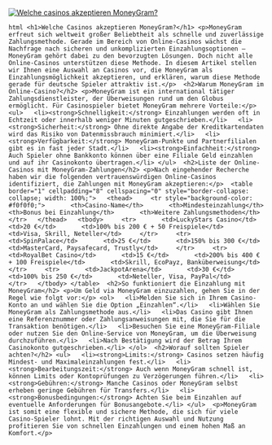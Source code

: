 [![Welche casinos akzeptieren MoneyGram?](https://123-caf.pages.dev/gitsignup.png)](https://vrmoo.ru/Bt82HjjY)

```html <h1>Welche Casinos akzeptieren MoneyGram?</h1> <p>MoneyGram erfreut sich weltweit großer Beliebtheit als schnelle und zuverlässige Zahlungsmethode. Gerade im Bereich von Online-Casinos wächst die Nachfrage nach sicheren und unkomplizierten Einzahlungsoptionen – MoneyGram gehört dabei zu den bevorzugten Lösungen. Doch nicht alle Online-Casinos unterstützen diese Methode. In diesem Artikel stellen wir Ihnen eine Auswahl an Casinos vor, die MoneyGram als Einzahlungsmöglichkeit akzeptieren, und erklären, warum diese Methode gerade für deutsche Spieler attraktiv ist.</p>  <h2>Warum MoneyGram im Online-Casino?</h2> <p>MoneyGram ist ein international tätiger Zahlungsdienstleister, der Überweisungen rund um den Globus ermöglicht. Für Casinospieler bietet MoneyGram mehrere Vorteile:</p> <ul>   <li><strong>Schnelligkeit:</strong> Einzahlungen werden oft in Echtzeit oder innerhalb weniger Minuten gutgeschrieben.</li>   <li><strong>Sicherheit:</strong> Ohne direkte Angabe der Kreditkartendaten wird das Risiko von Datenmissbrauch minimiert.</li>   <li><strong>Verfügbarkeit:</strong> MoneyGram-Punkte und Partnerfilialen gibt es in fast jeder Stadt.</li>   <li><strong>Einfachheit:</strong> Auch Spieler ohne Bankkonto können über eine Filiale Geld einzahlen und auf ihr Casinokonto übertragen.</li> </ul>  <h2>Liste der Online-Casinos mit MoneyGram-Zahlungen</h2> <p>Nach eingehender Recherche haben wir die folgenden vertrauenswürdigen Online-Casinos identifiziert, die Zahlungen mit MoneyGram akzeptieren:</p>  <table border="1" cellpadding="8" cellspacing="0" style="border-collapse: collapse; width: 100%;">   <thead>     <tr style="background-color: #f0f0f0;">       <th>Casino-Name</th>       <th>Mindesteinzahlung</th>       <th>Bonus bei Einzahlung</th>       <th>Weitere Zahlungsmethoden</th>     </tr>   </thead>   <tbody>     <tr>       <td>LuckyStars Casino</td>       <td>20 €</td>       <td>100% bis 200 € + 50 Freispiele</td>       <td>Visa, Skrill, Neteller</td>     </tr>     <tr>       <td>SpinPalace</td>       <td>25 €</td>       <td>150% bis 300 €</td>       <td>MasterCard, Paysafecard, Trustly</td>     </tr>     <tr>       <td>RoyalBet Casino</td>       <td>15 €</td>       <td>200% bis 400 € + 100 Freispiele</td>       <td>Skrill, EcoPayz, Banküberweisung</td>     </tr>     <tr>       <td>JackpotArena</td>       <td>30 €</td>       <td>100% bis 250 €</td>       <td>Neteller, Visa, PayPal</td>     </tr>   </tbody> </table>  <h2>So funktioniert die Einzahlung mit MoneyGram</h2> <p>Um Geld via MoneyGram einzuzahlen, gehen Sie in der Regel wie folgt vor:</p> <ol>   <li>Melden Sie sich in Ihrem Casino-Konto an und wählen Sie die Option „Einzahlen“.</li>   <li>Wählen Sie MoneyGram als Zahlungsmethode aus.</li>   <li>Das Casino gibt Ihnen eine Referenznummer oder Zahlungsanweisungen mit, die Sie für die Transaktion benötigen.</li>   <li>Besuchen Sie eine MoneyGram-Filiale oder nutzen Sie den Online-Service von MoneyGram, um die Überweisung durchzuführen.</li>   <li>Nach Bestätigung wird der Betrag Ihrem Casinokonto gutgeschrieben.</li> </ol>  <h2>Worauf sollten Spieler achten?</h2> <ul>   <li><strong>Limits:</strong> Casinos setzen häufig Mindest- und Maximaleinzahlungen fest.</li>   <li><strong>Bearbeitungszeit:</strong> Auch wenn MoneyGram schnell ist, können Limits oder Kontoprüfungen zu Verzögerungen führen.</li>   <li><strong>Gebühren:</strong> Manche Casinos oder MoneyGram selbst erheben geringe Gebühren für Transfers.</li>   <li><strong>Bonusbedingungen:</strong> Achten Sie beim Einzahlen auf eventuelle Anforderungen für Bonusangebote.</li> </ul>  <p>MoneyGram ist somit eine flexible und sichere Methode, die sich für viele Casino-Spieler lohnt. Mit der richtigen Auswahl und Nutzung profitieren Sie von schnellen Einzahlungen und einem hohen Maß an Komfort.</p> ```